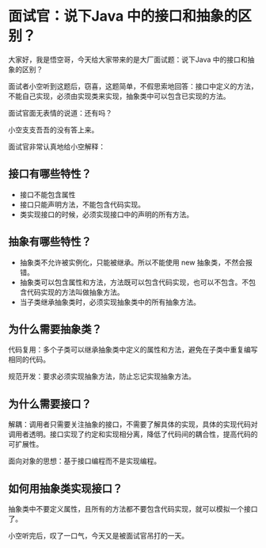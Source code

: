 # 面试官：说下Java 中的接口和抽象的区别？

大家好，我是悟空哥，今天给大家带来的是大厂面试题：说下Java 中的接口和抽象的区别？

面试者小空听到这题后，窃喜，这题简单，不假思索地回答：接口中定义的方法，不能自己实现，必须由实现类来实现，抽象类中可以包含已实现的方法。

面试官面无表情的说道：还有吗？

小空支支吾吾的没有答上来。

面试官非常认真地给小空解释：

## 接口有哪些特性？

- 接口不能包含属性
- 接口只能声明方法，不能包含代码实现。
- 类实现接口的时候，必须实现接口中的声明的所有方法。

## 抽象有哪些特性？

- 抽象类不允许被实例化，只能被继承。所以不能使用 new 抽象类，不然会报错。
- 抽象类可以包含属性和方法，方法既可以包含代码实现，也可以不包含。不包含代码实现的方法叫做抽象方法。
- 当子类继承抽象类时，必须实现抽象类中的所有抽象方法。

## 为什么需要抽象类？

代码复用：多个子类可以继承抽象类中定义的属性和方法，避免在子类中重复编写相同的代码。

规范开发：要求必须实现抽象方法，防止忘记实现抽象方法。

## 为什么需要接口？

解耦：调用者只需要关注抽象的接口，不需要了解具体的实现，具体的实现代码对调用者透明。接口实现了约定和实现相分离，降低了代码间的耦合性，提高代码的可扩展性。

面向对象的思想：基于接口编程而不是实现编程。

## 如何用抽象类实现接口？

抽象类中不要定义属性，且所有的方法都不要包含代码实现，就可以模拟一个接口了。

小空听完后，叹了一口气，今天又是被面试官吊打的一天。
